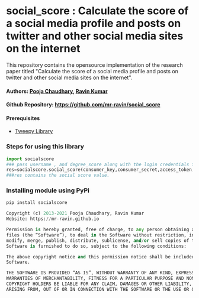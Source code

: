 # social_score : Calculate the score of a social media profile and posts on twitter and other social media sites on the internet
This repository contains the opensource implementation of the research  paper titled "Calculate the score of a social media profile and posts on twitter and other social media sites on the internet". 

#### Authors: [Pooja Chaudhary](https://pooja-chaudhary.github.io), [Ravin Kumar](https://mr-ravin.github.io)

#### Github Repository: https://github.com/mr-ravin/social_score

#### Prerequisites 

- [Tweepy Library](https://github.com/tweepy/tweepy)

### Steps for using this library
```python
import socialscore
### pass username , and degree_score along with the login credentials for twitter app.
res=socialscore.social_score(consumer_key,consumer_secret,access_token,access_token_secret,username,degree_score) 
###res contains the social score value.
```

### Installing module using PyPi
```python
pip install socialscore
```

```python
Copyright (c) 2013-2021 Pooja Chaudhary, Ravin Kumar
Website: https://mr-ravin.github.io

Permission is hereby granted, free of charge, to any person obtaining a copy of this software and associated documentation 
files (the “Software”), to deal in the Software without restriction, including without limitation the rights to use, copy, 
modify, merge, publish, distribute, sublicense, and/or sell copies of the Software, and to permit persons to whom the 
Software is furnished to do so, subject to the following conditions:

The above copyright notice and this permission notice shall be included in all copies or substantial portions of the 
Software.

THE SOFTWARE IS PROVIDED “AS IS”, WITHOUT WARRANTY OF ANY KIND, EXPRESS OR IMPLIED, INCLUDING BUT NOT LIMITED TO THE 
WARRANTIES OF MERCHANTABILITY, FITNESS FOR A PARTICULAR PURPOSE AND NONINFRINGEMENT. IN NO EVENT SHALL THE AUTHORS OR 
COPYRIGHT HOLDERS BE LIABLE FOR ANY CLAIM, DAMAGES OR OTHER LIABILITY, WHETHER IN AN ACTION OF CONTRACT, TORT OR OTHERWISE, 
ARISING FROM, OUT OF OR IN CONNECTION WITH THE SOFTWARE OR THE USE OR OTHER DEALINGS IN THE SOFTWARE.
```
